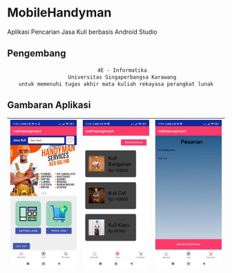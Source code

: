 # MobileHandyman
Aplikasi Pencarian Jasa Kuli berbasis Android Studio

## Pengembang
<div align="center">

        4E - Informatika
        Universitas Singaperbangsa Karawang
    untuk memenuhi tugas akhir mata kuliah rekayasa perangkat lunak

</div>


## Gambaran Aplikasi
| ![Gambar 1](img/Img1.jpg) | ![Gambar 2](img/Img2.jpg) | ![Gambar 3](img/Img3.jpg) |
|:------------------------:|:------------------------:|:------------------------:|
